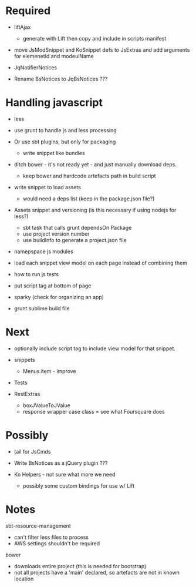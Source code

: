 Required
========

* liftAjax
  * generate with Lift then copy and include in scripts manifest

* move JsModSnippet and KoSnippet defs to JsExtras and add arguments for elemenetId and modeulName

* JqNotifierNotices
* Rename BsNotices to JqBsNotices ???

Handling javascript
==================

* less

* use grunt to handle js and less processing
* Or use sbt plugins, but only for packaging
  * write snippet like bundles


* ditch bower - it's not ready yet - and just manually download deps.
  * keep bower and hardcode artefacts path in build script

* write snippet to load assets
  * would need a deps list (keep in the package.json file?)

* Assets snippet and versioning (is this necessary if using nodejs for less?)
  * sbt task that calls grunt dependsOn Package
  * use project version number
  * use buildInfo to generate a project.json file

* namepspace js modules

* load each snippet view model on each page instead of combining them

* how to run js tests

* put script tag at bottom of page

* sparky (check for organizing an app)

* grunt sublime build file

Next
====

* optionally include script tag to include view model for that snippet.

* snippets
  * Menus.item - improve

* Tests

* RestExtras
  * boxJValueToJValue
  * response wrapper case class = see what Foursquare does

Possibly
========

* tail for JsCmds
* Write BsNotices as a jQuery plugin ???

* Ko Helpers - not sure what more we need
  * possibly some custom bindings for use w/ Lift


Notes
=====

sbt-resource-management
  * can't filter less files to process
  * AWS settings shouldn't be required

bower
  * downloads entire project (this is needed for bootstrap)
  * not all projects have a 'main' declared, so artefacts are not in known location
